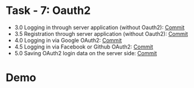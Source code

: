
# Task - 7: Oauth2

- 3.0 Logging in through server application (without Oauth2): [Commit](https://github.com/viashchuk/ebiznes/commit/419c41fa80af3e25b9ed18d734e68a788718e5bc)
- 3.5 Registration through server application (without Oauth2): [Commit](https://github.com/viashchuk/ebiznes/commit/4cc0e8e357073545a5b41a2969e4bad5fc32cae9)
- 4.0 Logging in via Google OAuth2: [Commit](https://github.com/viashchuk/ebiznes/commit/bba475af34708db7b745756651a4d2436c3204c0)
- 4.5 Logging in via Facebook or Github OAuth2: [Commit](https://github.com/viashchuk/ebiznes/commit/bfb359baa6a3608ce66233172a89b484dcccdf48)
- 5.0 Saving OAuth2 login data on the server side: [Commit](https://github.com/viashchuk/ebiznes/commit/bfb359baa6a3608ce66233172a89b484dcccdf48)


# Demo
